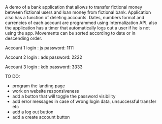 A demo of a bank application that allows to transfer fictional money between fictional users and loan money from fictional bank. Application also has a function of deleting accounts. 
Dates, numbers format and currencies of each account are programmed using Internalization API, also the application has a timer that automatically logs out a user if he is not using the app. Movements can be sorted according to date or in descending order.

Account 1
login : js  password: 1111

Account 2 
login : ads  password: 2222

Account 3
login : kdb  password: 3333

TO DO:
- program the landing page
- work on website responsiveness
- add a button that will toggle the password visibility 
- add error messages in case of wrong login data, unsuccessful transfer etc
- add a log out button
- add a create account button
